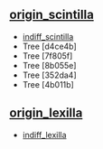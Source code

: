 ## [origin_scintilla](https://sourceforge.net/p/scintilla/code/ci/default/tree/)
- [indiff_scintilla](https://github.com/indiff/scintilla)
- Tree [d4ce4b]
- Tree [7f805f]
- Tree [8b055e]
- Tree [352da4]
- Tree [4b011b]

## [origin_lexilla](https://github.com/ScintillaOrg/lexilla.git)
- [indiff_lexilla](https://github.com/indiff/lexilla)

